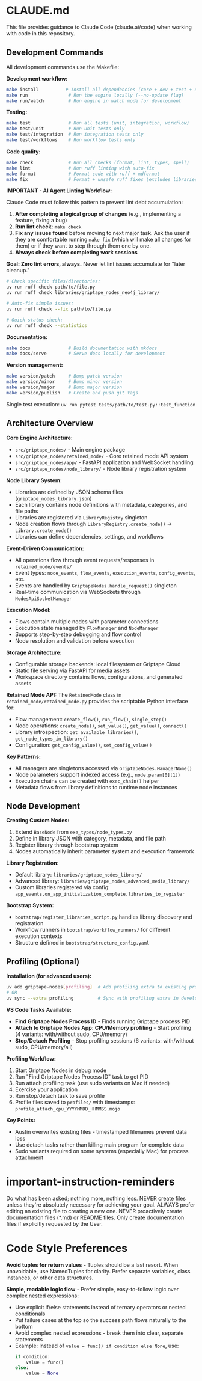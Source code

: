 # CLAUDE.md

This file provides guidance to Claude Code (claude.ai/code) when working with code in this repository.

## Development Commands

All development commands use the Makefile:

**Development workflow:**

```bash
make install          # Install all dependencies (core + dev + test + docs)
make run               # Run the engine locally (--no-update flag)
make run/watch         # Run engine in watch mode for development
```

**Testing:**

```bash
make test              # Run all tests (unit, integration, workflow)
make test/unit         # Run unit tests only
make test/integration  # Run integration tests only
make test/workflows    # Run workflow tests only
```

**Code quality:**

```bash
make check             # Run all checks (format, lint, types, spell)
make lint              # Run ruff linting with auto-fix
make format            # Format code with ruff + mdformat
make fix               # Format + unsafe ruff fixes (excludes libraries/tests)
```

**IMPORTANT - AI Agent Linting Workflow:**

Claude Code must follow this pattern to prevent lint debt accumulation:

1. **After completing a logical group of changes** (e.g., implementing a feature, fixing a bug)
1. **Run lint check**: `make check`
1. **Fix any issues found** before moving to next major task. Ask the user if they are comfortable running `make fix` (which will make all changes for them) or if they want to step through them one by one.
1. **Always check before completing work sessions**

**Goal: Zero lint errors, always.** Never let lint issues accumulate for "later cleanup."

```bash
# Check specific files/directories:
uv run ruff check path/to/file.py
uv run ruff check libraries/griptape_nodes_neo4j_library/

# Auto-fix simple issues:
uv run ruff check --fix path/to/file.py

# Quick status check:
uv run ruff check --statistics
```

**Documentation:**

```bash
make docs              # Build documentation with mkdocs
make docs/serve        # Serve docs locally for development
```

**Version management:**

```bash
make version/patch     # Bump patch version
make version/minor     # Bump minor version 
make version/major     # Bump major version
make version/publish   # Create and push git tags
```

Single test execution: `uv run pytest tests/path/to/test.py::test_function`

## Architecture Overview

**Core Engine Architecture:**

- `src/griptape_nodes/` - Main engine package
- `src/griptape_nodes/retained_mode/` - Core retained mode API system
- `src/griptape_nodes/app/` - FastAPI application and WebSocket handling
- `src/griptape_nodes/node_library/` - Node library registration system

**Node Library System:**

- Libraries are defined by JSON schema files (`griptape_nodes_library.json`)
- Each library contains node definitions with metadata, categories, and file paths
- Libraries are registered via `LibraryRegistry` singleton
- Node creation flows through `LibraryRegistry.create_node()` -> `Library.create_node()`
- Libraries can define dependencies, settings, and workflows

**Event-Driven Communication:**

- All operations flow through event requests/responses in `retained_mode/events/`
- Event types: `node_events`, `flow_events`, `execution_events`, `config_events`, etc.
- Events are handled by `GriptapeNodes.handle_request()` singleton
- Real-time communication via WebSockets through `NodesApiSocketManager`

**Execution Model:**

- Flows contain multiple nodes with parameter connections
- Execution state managed by `FlowManager` and `NodeManager`
- Supports step-by-step debugging and flow control
- Node resolution and validation before execution

**Storage Architecture:**

- Configurable storage backends: local filesystem or Griptape Cloud
- Static file serving via FastAPI for media assets
- Workspace directory contains flows, configurations, and generated assets

**Retained Mode API:**
The `RetainedMode` class in `retained_mode/retained_mode.py` provides the scriptable Python interface for:

- Flow management: `create_flow()`, `run_flow()`, `single_step()`
- Node operations: `create_node()`, `set_value()`, `get_value()`, `connect()`
- Library introspection: `get_available_libraries()`, `get_node_types_in_library()`
- Configuration: `get_config_value()`, `set_config_value()`

**Key Patterns:**

- All managers are singletons accessed via `GriptapeNodes.ManagerName()`
- Node parameters support indexed access (e.g., `node.param[0][1]`)
- Execution chains can be created with `exec_chain()` helper
- Metadata flows from library definitions to runtime node instances

## Node Development

**Creating Custom Nodes:**

1. Extend `BaseNode` from `exe_types/node_types.py`
1. Define in library JSON with category, metadata, and file path
1. Register library through bootstrap system
1. Nodes automatically inherit parameter system and execution framework

**Library Registration:**

- Default library: `libraries/griptape_nodes_library/`
- Advanced library: `libraries/griptape_nodes_advanced_media_library/`
- Custom libraries registered via config: `app_events.on_app_initialization_complete.libraries_to_register`

**Bootstrap System:**

- `bootstrap/register_libraries_script.py` handles library discovery and registration
- Workflow runners in `bootstrap/workflow_runners/` for different execution contexts
- Structure defined in `bootstrap/structure_config.yaml`

## Profiling (Optional)

**Installation (for advanced users):**

```bash
uv add griptape-nodes[profiling]  # Add profiling extra to existing project
# OR
uv sync --extra profiling         # Sync with profiling extra in development
```

**VS Code Tasks Available:**

- **Find Griptape Nodes Process ID** - Finds running Griptape process PID
- **Attach to Griptape Nodes App: CPU/Memory profiling** - Start profiling (4 variants: with/without sudo, CPU/memory)
- **Stop/Detach Profiling** - Stop profiling sessions (6 variants: with/without sudo, CPU/memory/all)

**Profiling Workflow:**

1. Start Griptape Nodes in debug mode
1. Run "Find Griptape Nodes Process ID" task to get PID
1. Run attach profiling task (use sudo variants on Mac if needed)
1. Exercise your application
1. Run stop/detach task to save profile
1. Profile files saved to `profiles/` with timestamps: `profile_attach_cpu_YYYYMMDD_HHMMSS.mojo`

**Key Points:**

- Austin overwrites existing files - timestamped filenames prevent data loss
- Use detach tasks rather than killing main program for complete data
- Sudo variants required on some systems (especially Mac) for process attachment

# important-instruction-reminders

Do what has been asked; nothing more, nothing less.
NEVER create files unless they're absolutely necessary for achieving your goal.
ALWAYS prefer editing an existing file to creating a new one.
NEVER proactively create documentation files (\*.md) or README files. Only create documentation files if explicitly requested by the User.

# Code Style Preferences

**Avoid tuples for return values** - Tuples should be a last resort. When unavoidable, use NamedTuples for clarity. Prefer separate variables, class instances, or other data structures.

**Simple, readable logic flow** - Prefer simple, easy-to-follow logic over complex nested expressions:

- Use explicit if/else statements instead of ternary operators or nested conditionals
- Put failure cases at the top so the success path flows naturally to the bottom
- Avoid complex nested expressions - break them into clear, separate statements
- Example: Instead of `value = func() if condition else None`, use:
    ```python
    if condition:
        value = func()
    else:
        value = None
    ```
